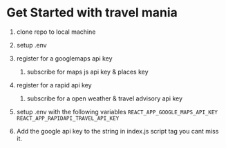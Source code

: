 # Get Started with travel mania

1. clone repo to local machine
1. setup .env
1. register for a googlemaps api key
   1. subscribe for maps js api key & places key
1. register for a rapid api key

   1. subscribe for a open weather & travel advisory api key

1. setup .env with the following variables
   `REACT_APP_GOOGLE_MAPS_API_KEY`
   `REACT_APP_RAPIDAPI_TRAVEL_API_KEY`

1. Add the google api key to the string in index.js script tag you cant miss it.
